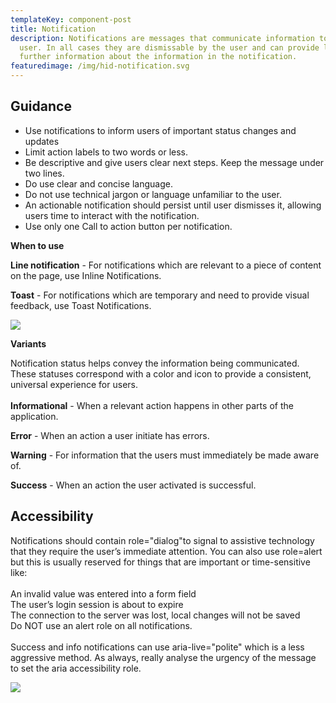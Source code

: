 ```yaml
---
templateKey: component-post
title: Notification
description: Notifications are messages that communicate information to the
  user. In all cases they are dismissable by the user and can provide links to
  further information about the information in the notification.
featuredimage: /img/hid-notification.svg
---
```

## **Guidance**

* Use notifications to inform users of important status changes and updates
* Limit action labels to two words or less.
* Be descriptive and give users clear next steps. Keep the message under two lines.
* Do use clear and concise language.
* Do not use technical jargon or language unfamiliar to the user.
* An actionable notification should persist until user dismisses it, allowing users time to interact with the notification.
* Use only one Call to action button per notification.

**When to use**

**Line notification** - For notifications which are relevant to a piece of content on the page, use Inline Notifications.

**Toast** - For notifications which are temporary and need to provide visual feedback, use Toast Notifications.



![](/img/notification.png)

**Variants**

Notification status helps convey the information being communicated. These statuses correspond with a color and icon to provide a consistent, universal experience for users.\
\
**Informational** - When a relevant action happens in other parts of the application.

**Error** - When an action a user initiate has errors.

**Warning** - For information that the users must immediately be made aware of.

**Success** - When an action the user activated is successful.

## **Accessibility**

Notifications should contain role="dialog"to signal to assistive technology that they require the user’s immediate attention. You can also use role=alert but this is usually reserved for things that are important or time-sensitive like:\
\
An invalid value was entered into a form field\
The user’s login session is about to expire\
The connection to the server was lost, local changes will not be saved\
Do NOT use an alert role on all notifications.\
\
Success and info notifications can use aria-live="polite" which is a less aggressive method. As always, really analyse the urgency of the message to set the aria accessibility role.

![](blob:https://relaxed-davinci-16bcea.netlify.app/750b0ada-6f97-493e-a671-2277ecc657c6)
